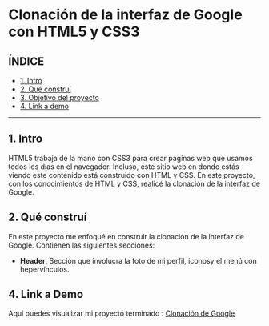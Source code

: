 # Clonación de la interfaz de Google con HTML5 y CSS3

## **ÍNDICE**

* [1. Intro](#)
* [2. Qué construí](#)
* [3. Objetivo del proyecto](#)
* [4. Link a demo](#)

****

## 1. Intro

HTML5 trabaja de la mano con CSS3 para crear páginas web que usamos todos los días en el navegador. Incluso, este sitio web en donde estás viendo este contenido está construido con HTML y CSS. En este proyecto, con los conocimientos de HTML y CSS, realicé la clonación de la interfaz de Google.

## 2. Qué construí

En este proyecto me enfoqué en construir la clonación de la interfaz de Google. Contienen las siguientes secciones:

* **Header**. Sección que involucra la foto de mi perfil, iconosy el menú con hepervínculos.


## 4. Link a Demo
Aquí puedes visualizar mi proyecto terminado : [Clonación de Google](https://google-clonacion.netlify.app/)
